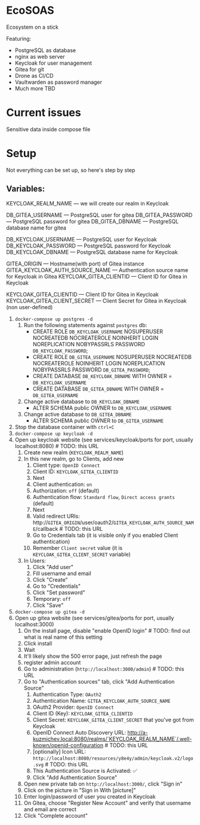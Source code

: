 # EcoSOAS
Ecosystem on a stick

Featuring:
 - PostgreSQL as database
 - nginx as web server
 - Keycloak for user management
 - Gitea for git
 - Drone as CI/CD
 - Vaultwarden as password manager
 - Much more TBD

# Current issues
Sensitive data inside compose file

# Setup
Not everything can be set up, so here's step by step

## Variables:

KEYCLOAK_REALM_NAME — we will create our realm in Keycloak

DB_GITEA_USERNAME — PostgreSQL user for gitea
DB_GITEA_PASSWORD — PostgreSQL password for gitea
DB_GITEA_DBNAME — PostgreSQL database name for gitea

DB_KEYCLOAK_USERNAME — PostgreSQL user for Keycloak
DB_KEYCLOAK_PASSWORD — PostgreSQL password for Keycloak
DB_KEYCLOAK_DBNAME — PostgreSQL database name for Keycloak

GITEA_ORIGIN — Hostname(with port) of Gitea instance 
GITEA_KEYCLOAK_AUTH_SOURCE_NAME — Authentication source name for Keycloak in Gitea
KEYCLOAK_GITEA_CLIENTID — Client ID for Gitea in Keycloak

KEYCLOAK_GITEA_CLIENTID — Client ID for Gitea in Keycloak
KEYCLOAK_GITEA_CLIENT_SECRET — Client Secret for Gitea in Keycloak (non user-defined)

1. `docker-compose up postgres -d`
    1. Run the following statements against `postgres` db:
       - CREATE ROLE `DB_KEYCLOAK_USERNAME` NOSUPERUSER NOCREATEDB NOCREATEROLE NOINHERIT LOGIN NOREPLICATION NOBYPASSRLS PASSWORD `DB_KEYCLOAK_PASSWORD`;
       - CREATE ROLE `DB_GITEA_USERNAME` NOSUPERUSER NOCREATEDB NOCREATEROLE NOINHERIT LOGIN NOREPLICATION NOBYPASSRLS PASSWORD `DB_GITEA_PASSWORD`;
       - CREATE DATABASE `DB_KEYCLOAK_DBNAME` WITH OWNER = `DB_KEYCLOAK_USERNAME`
       - CREATE DATABASE `DB_GITEA_DBNAME` WITH OWNER = `DB_GITEA_USERNAME`
    1. Change active database to `DB_KEYCLOAK_DBNAME`
       -  ALTER SCHEMA public OWNER to `DB_KEYCLOAK_USERNAME`
    2. Change active database to `DB_GITEA_DBNAME`
       -  ALTER SCHEMA public OWNER to `DB_GITEA_USERNAME`
2. Stop the database container with `ctrl+C`
3. `docker-compose up keycloak -d`
4. Open up keycloak website (see services/keycloak/ports for port, usually localhost:8080) # TODO: this URL
    1. Create new realm (`KEYCLOAK_REALM_NAME`)
    2. In this new realm, go to Clients, add new
        1. Client type: `OpenID Connect`
        2. Client ID: `KEYCLOAK_GITEA_CLIENTID`
        3. Next
        4. Client authentication: `on`
        5. Authorization: `off` (default)
        6. Authentication flow: `Standard flow`, `Direct access grants` (default)
        7. Next
        8. Valid redirect URIs: http://`GITEA_ORIGIN`/user/oauth2/`GITEA_KEYCLOAK_AUTH_SOURCE_NAME`/callback # TODO: this URL
        9. Go to Credentials tab (it is visible only if you enabled Client authentication)
        10. Remember `Client secret` value (it is `KEYCLOAK_GITEA_CLIENT_SECRET` variable)
    1.  In Users:
        1.  Click "Add user"
        2.  Fill username and email
        3.  Click "Create"
        4.  Go to "Credentials"
        5.  Click "Set password"
        6.  Temporary: `off`
        7.  Click "Save"
5. `docker-compose up gitea -d`
6. Open up gitea website (see services/gitea/ports for port, usually localhost:3000)
    1. On the install page, disable "enable OpenID login" # TODO: find out what is real name of this setting
    2. Click install
    3. Wait
    4. It'll likely show the 500 error page, just refresh the page
    5. register admin account
    6. Go to administration (`http://localhost:3000/admin`) # TODO: this URL
    7. Go to "Authentication sources" tab, click "Add Authentication Source"
        1. Authentication Type: `OAuth2`
        2. Authentication Name: `GITEA_KEYCLOAK_AUTH_SOURCE_NAME`
        3. OAuth2 Provider: `OpenID Connect`
        4. Client ID (Key): `KEYCLOAK_GITEA_CLIENTID`
        5. Client Secret: `KEYCLOAK_GITEA_CLIENT_SECRET` that you've got from Keycloak
        6. OpenID Connect Auto Discovery URL: http://a-kuzmichev.local:8080/realms/`KEYCLOAK_REALM_NAME`/.well-known/openid-configuration # TODO: this URL
        7. [optionally] Icon URL: `http://localhost:8080/resources/y8e4y/admin/keycloak.v2/logo.svg` # TODO: this URL
        8. This Authentication Source is Activated: ✅
        9. Click "Add Authentication Source"
    8. Open new private tab on `http://localhost:3000/`, click "Sign in"
    9. Click on the picture in "Sign in With [picture]"
    10. Enter login/password of user you created in Keycloak
    11. On Gitea, choose "Register New Account" and verify that username and email are correct
    12. Click "Complete account"